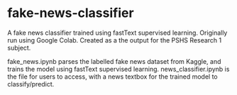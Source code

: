 # fake-news-classifier
A fake news classifier trained using fastText supervised learning. Originally run using Google Colab. Created as a the output for the PSHS Research 1 subject.

fake_news.ipynb parses the labelled fake news dataset from Kaggle, and trains the model using fastText supervised learning. news_classifier.ipynb is the file for users to access, with a news textbox for the trained model to classify/predict.
